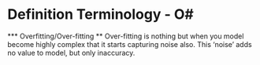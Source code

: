 # Definition Terminology - O#


*** Overfitting/Over-fitting **
Over-fitting is nothing but when you model become highly complex that it starts capturing noise also. This ‘noise’ adds no value to model, but only inaccuracy.
